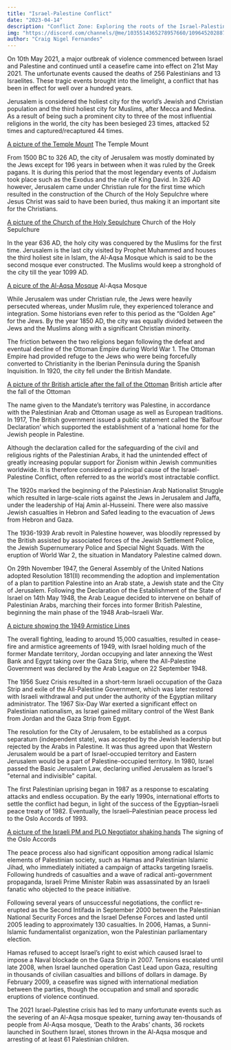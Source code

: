 ```yaml
---
title: "Israel-Palestine Conflict"
date: "2023-04-14"
description: "Conflict Zone: Exploring the roots of the Israel-Palestine conflict"
img: "https://discord.com/channels/@me/1035514365278957660/1096452028873576570"
author: "Craig Nigel Fernandes"
---
```


On 10th May 2021, a major outbreak of violence commenced between Israel and Palestine and continued until a ceasefire came into effect on 21st May 2021. The unfortunate events caused the deaths of 256 Palestinians and 13 Israelites. These tragic events brought into the limelight, a conflict that has been in effect for well over a hundred years.

Jerusalem is considered the holiest city for the world’s Jewish and Christian population and the third holiest city for Muslims, after Mecca and Medina. As a result of being such a prominent city to three of the most influential religions in the world, the city has been besieged 23 times, attacked 52 times and captured/recaptured 44 times.

[A picture of the Temple Mount](https://discord.com/channels/@me/1035514365278957660/1096452752412004404)
The Temple Mount

From 1500 BC to 326 AD, the city of Jerusalem was mostly dominated by the Jews except for 196 years in between when it was ruled by the Greek pagans. It is during this period that the most legendary events of Judaism took place such as the Exodus and the rule of King David. In 326 AD however, Jerusalem came under Christian rule for the first time which resulted in the construction of the Church of the Holy Sepulchre where Jesus Christ was said to have been buried, thus making it an important site for the Christians.

[A picture of the Church of the Holy Sepulchure](https://discord.com/channels/@me/1035514365278957660/1096452683130478654)
Church of the Holy Sepulchure

In the year 636 AD, the holy city was conquered by the Muslims for the first time. Jerusalem is the last city visited by Prophet Muhammed and houses the third holiest site in Islam, the Al-Aqsa Mosque which is said to be the second mosque ever constructed. The Muslims would keep a stronghold of the city till the year 1099 AD.

[A picure of the Al-Aqsa Mosque](https://discord.com/channels/@me/1035514365278957660/1096452568428855448)
Al-Aqsa Mosque

While Jerusalem was under Christian rule, the Jews were heavily persecuted whereas, under Muslim rule, they experienced tolerance and integration. Some historians even refer to this period as the “Golden Age” for the Jews. By the year 1850 AD, the city was equally divided between the Jews and the Muslims along with a significant Christian minority.

The friction between the two religions began following the defeat and eventual decline of the Ottoman Empire during World War 1. The Ottoman Empire had provided refuge to the Jews who were being forcefully converted to Christianity in the Iberian Peninsula during the Spanish Inquisition. In 1920, the city fell under the British Mandate.

[A picture of thr British article after the fall of the Ottoman](https://discord.com/channels/@me/1035514365278957660/1096452471515271209)
British article after the fall of the Ottoman

The name given to the Mandate’s territory was Palestine, in accordance with the Palestinian Arab and Ottoman usage as well as European traditions. In 1917, The British government issued a public statement called the ‘Balfour Declaration’ which supported the establishment of a ‘national home for the Jewish people in Palestine.

Although the declaration called for the safeguarding of the civil and religious rights of the Palestinian Arabs, it had the unintended effect of greatly increasing popular support for Zionism within Jewish communities worldwide. It is therefore considered a principal cause of the Israel-Palestine Conflict, often referred to as the world’s most intractable conflict.

The 1920s marked the beginning of the Palestinian Arab Nationalist Struggle which resulted in large-scale riots against the Jews in Jerusalem and Jaffa, under the leadership of Haj Amin al-Husseini. There were also massive Jewish casualties in Hebron and Safed leading to the evacuation of Jews from Hebron and Gaza.

The 1936-1939 Arab revolt in Palestine however, was bloodily repressed by the British assisted by associated forces of the Jewish Settlement Police, the Jewish Supernumerary Police and Special Night Squads. With the eruption of World War 2, the situation in Mandatory Palestine calmed down.

On 29th November 1947, the General Assembly of the United Nations adopted Resolution 181(II) recommending the adoption and implementation of a plan to partition Palestine into an Arab state, a Jewish state and the City of Jerusalem. Following the Declaration of the Establishment of the State of Israel on 14th May 1948,  the Arab League decided to intervene on behalf of Palestinian Arabs, marching their forces into former British Palestine, beginning the main phase of the 1948 Arab–Israeli War.

[A picture showing the 1949 Armistice Lines](https://discord.com/channels/@me/1035514365278957660/1096452043062902984)

The overall fighting, leading to around 15,000 casualties, resulted in cease-fire and armistice agreements of 1949, with Israel holding much of the former Mandate territory, Jordan occupying and later annexing the West Bank and Egypt taking over the Gaza Strip, where the All-Palestine Government was declared by the Arab League on 22 September 1948.

The 1956 Suez Crisis resulted in a short-term Israeli occupation of the Gaza Strip and exile of the All-Palestine Government, which was later restored with Israeli withdrawal and put under the authority of the Egyptian military administrator. The 1967 Six-Day War exerted a significant effect on Palestinian nationalism, as Israel gained military control of the West Bank from Jordan and the Gaza Strip from Egypt.

The resolution for the City of Jerusalem, to be established as a corpus separatum (independent state), was accepted by the Jewish leadership but rejected by the Arabs in Palestine. It was thus agreed upon that Western Jerusalem would be a part of Israel-occupied territory and Eastern Jerusalem would be a part of Palestine-occupied territory. In 1980, Israel passed the Basic Jerusalem Law, declaring unified Jerusalem as Israel's "eternal and indivisible" capital.

The first Palestinian uprising began in 1987 as a response to escalating attacks and endless occupation. By the early 1990s, international efforts to settle the conflict had begun, in light of the success of the Egyptian–Israeli peace treaty of 1982. Eventually, the Israeli–Palestinian peace process led to the Oslo Accords of 1993. 

[A picture of the Israeli PM and PLO Negotiator shaking hands](https://discord.com/channels/@me/1035514365278957660/1096452028873576570)
The signing of the Oslo Accords

The peace process also had significant opposition among radical Islamic elements of Palestinian society, such as Hamas and Palestinian Islamic Jihad, who immediately initiated a campaign of attacks targeting Israelis. Following hundreds of casualties and a wave of radical anti-government propaganda, Israeli Prime Minister Rabin was assassinated by an Israeli fanatic who objected to the peace initiative.

Following several years of unsuccessful negotiations, the conflict re-erupted as the Second Intifada in September 2000 between the Palestinian National Security Forces and the Israel Defense Forces and lasted until 2005 leading to approximately 130 casualties. In 2006, Hamas, a Sunni-Islamic fundamentalist organization, won the Palestinian parliamentary election.

Hamas refused to accept Israel’s right to exist which caused Israel to impose a Naval blockade on the Gaza Strip in 2007. Tensions escalated until late 2008, when Israel launched operation Cast Lead upon Gaza, resulting in thousands of civilian casualties and billions of dollars in damage. By February 2009, a ceasefire was signed with international mediation between the parties, though the occupation and small and sporadic eruptions of violence continued.

The 2021 Israel-Palestine crisis has led to many unfortunate events such as the severing of an Al-Aqsa mosque speaker, turning away ten-thousands of people from Al-Aqsa mosque, ‘Death to the Arabs’ chants, 36 rockets launched in Southern Israel, stones thrown in the Al-Aqsa mosque and arresting of at least 61 Palestinian children.


